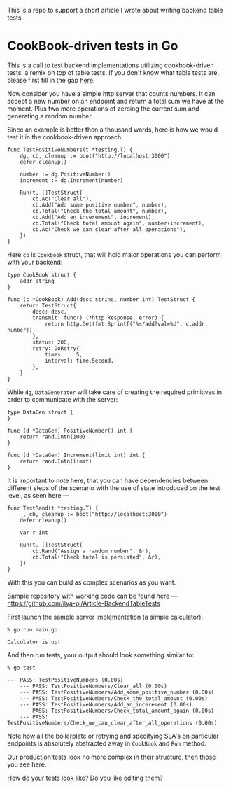 This is a repo to support a short article I wrote about writing backend table tests.

# CookBook-driven tests in Go

This is a call to test backend implementations utilizing cookbook-driven tests, a remix on top of table tests. If you don't know what table tests are, please first fill in the gap [here](https://blog.golang.org/subtests).

Now consider you have a simple http server that counts numbers. It can accept a new number on an endpoint and return a total sum we have at the moment. Plus two more operations of zeroing the current sum and generating a random number.

Since an example is better then a thousand words, here is how we would test it in the cookbook-driven approach:

```
func TestPositiveNumbers(t *testing.T) {
	dg, cb, cleanup := boot("http://localhost:3000")
	defer cleanup()

	number := dg.PositiveNumber()
	increment := dg.Increment(number)

	Run(t, []TestStruct{
		cb.Ac("Clear all"),
		cb.Add("Add some positive number", number),
		cb.Total("Check the total amount", number),
		cb.Add("Add an incerement", increment),
		cb.Total("Check total amount again", number+increment),
		cb.Ac("Check we can clear after all operations"),
	})
}
```

Here `cb` is `Cookbook` struct, that will hold major operations you can perform with your backend:
```
type CookBook struct {
	addr string
}

func (c *CookBook) Add(desc string, number int) TestStruct {
	return TestStruct{
		desc: desc,
		transmit: func() (*http.Response, error) {
			return http.Get(fmt.Sprintf("%s/add?val=%d", c.addr, number))
		},
		status: 200,
		retry: DoRetry{
			times:    5,
			interval: time.Second,
		},
	}
}
```

While `dg`, `DataGenerator` will take care of creating the required primitives in order to communicate with the server:

```
type DataGen struct {
}

func (d *DataGen) PositiveNumber() int {
	return rand.Intn(100)
}

func (d *DataGen) Increment(limit int) int {
	return rand.Intn(limit)
}
```

It is important to note here, that you can have dependencies between different steps of the scenario with the use of state introduced on the test level, as seen here — 

```
func TestRand(t *testing.T) {
	_, cb, cleanup := boot("http://localhost:3000")
	defer cleanup()

	var r int

	Run(t, []TestStruct{
		cb.Rand("Assign a random number", &r),
		cb.Total("Check total is persisted", &r),
	})
}
```

With this you can build as complex scenarios as you want.

Sample repository with working code can be found here — https://github.com/ilya-pi/Article-BackendTableTests

First launch the sample server implementation (a simple calculator):

```
% go run main.go

Calculator is up!
```

And then run tests, your output should look something similar to:

```
% go test 

--- PASS: TestPositiveNumbers (0.00s)
    --- PASS: TestPositiveNumbers/Clear_all (0.00s)
    --- PASS: TestPositiveNumbers/Add_some_positive_number (0.00s)
    --- PASS: TestPositiveNumbers/Check_the_total_amount (0.00s)
    --- PASS: TestPositiveNumbers/Add_an_incerement (0.00s)
    --- PASS: TestPositiveNumbers/Check_total_amount_again (0.00s)
    --- PASS: TestPositiveNumbers/Check_we_can_clear_after_all_operations (0.00s)
```

Note how all the boilerplate or retrying and specifying SLA's on particular endpoints is absolutely abstracted away in `CookBook` and `Run` method.

Our production tests look no more complex in their structure, then those you see here. 

How do your tests look like? Do you like editing them?
